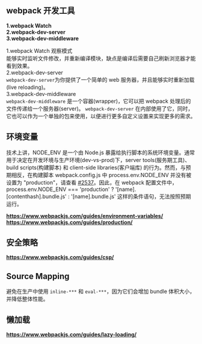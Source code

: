 ## webpack 开发工具

**1.webpack Watch  
2.webpack-dev-server  
3.webpack-dev-middleware**

1.webpack Watch 观察模式  
能够实时监听文件修改，并重新编译模块，缺点是编译后需要自己刷新浏览器才能看到效果。  
2.webpack-dev-server  
`webpack-dev-server`为你提供了一个简单的 web 服务器，并且能够实时重新加载(live reloading)。  
3.webpack-dev-middleware  
`webpack-dev-middleware` 是一个容器(wrapper)，它可以把 webpack 处理后的文件传递给一个服务器(server)。 `webpack-dev-server` 在内部使用了它，同时，它也可以作为一个单独的包来使用，以便进行更多自定义设置来实现更多的需求。

## 环境变量

技术上讲，NODE_ENV 是一个由 Node.js 暴露给执行脚本的系统环境变量。通常用于决定在开发环境与生产环境(dev-vs-prod)下，server tools(服务期工具)、build scripts(构建脚本) 和 client-side libraries(客户端库) 的行为。然而，与预期相反，在构建脚本 webpack.config.js 中 process.env.NODE_ENV 并没有被设置为 "production"，请查看 [#2537](https://github.com/webpack/webpack/issues/2537)。因此，在 webpack 配置文件中，process.env.NODE_ENV === 'production' ? '[name].[contenthash].bundle.js' : '[name].bundle.js' 这样的条件语句，无法按照预期运行。

**https://www.webpackjs.com/guides/environment-variables/**
**https://www.webpackjs.com/guides/production/**

## 安全策略

**https://www.webpackjs.com/guides/csp/**

## Source Mapping

避免在生产中使用 `inline-***` 和 `eval-***`，因为它们会增加 bundle 体积大小，并降低整体性能。

## 懒加载

**https://www.webpackjs.com/guides/lazy-loading/**
